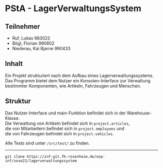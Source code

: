 # PStA - LagerVerwaltungsSystem

## Teilnehmer
- Ruf, Lukas 983022
- Bögl, Florian 990602
- Niederau, Kai Bjarne 990433

## Inhalt
Ein Projekt strukturiert nach dem Aufbau eines Lagerverwaltungssystems.  
Das Programm bietet dem Nutzer ein Konsolen-Interface zur Verwaltung bestimmter Komponenten, wie Artikeln, Fahrzeugen und Menschen.  


## Struktur
Das Nutzer-Interface und main-Funktion befindet sich in der Warehouse-Klasse.  
Die Verwaltung von Artikeln befindet sich in ```project.articles```,  
die von Mitarbeitern befindet sich in ```project.employees``` und  
die von Fahrzeugen befindet sich in ```project.vehicles```.  

Alle Tests sind unter ```/src/test/``` zu finden.

---
```git
git clone https://inf-git.fh-rosenheim.de/oop-inf/sose22/lagerverwaltungssystem
```
